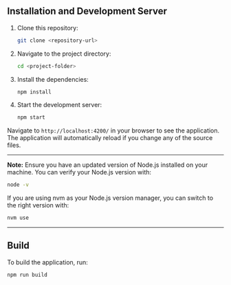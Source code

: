 ## Installation and Development Server

1. Clone this repository:
   ```bash
   git clone <repository-url>
   ```
2. Navigate to the project directory:
   ```bash
   cd <project-folder>
   ```
3. Install the dependencies:
   ```bash
   npm install
   ```
4. Start the development server:
   ```bash
   npm start
   ```

Navigate to `http://localhost:4200/` in your browser to see the application. The application will automatically reload if you change any of the source files.

---

**Note:** Ensure you have an updated version of Node.js installed on your machine. You can verify your Node.js version with:

```bash
node -v
```

If you are using nvm as your Node.js version manager, you can switch to the right version with:

```bash
nvm use
```

---

## Build

To build the application, run:

```bash
npm run build
```

